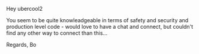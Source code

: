 Hey ubercool2

You seem to be quite knowleadgeable in terms of safety and security and production level code - would love to have a chat and connect, but couldn't find any other way to connect than this...

Regards,
Bo

